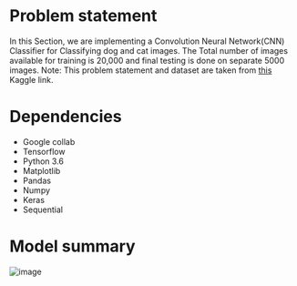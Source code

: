 # Problem statement
In this Section, we are implementing a Convolution Neural Network(CNN) Classifier for Classifying dog and cat images. The Total number of images available for training is 20,000 and final testing is done on separate 5000 images.
Note: This problem statement and dataset are taken from <a href="https://www.kaggle.com/datasets/salader/dogs-vs-cats?select=train">this</a> Kaggle link.

# Dependencies
- Google collab
- Tensorflow 
- Python 3.6
- Matplotlib
- Pandas
- Numpy
- Keras
- Sequential


# Model summary
  ![image](https://github.com/SohagMollik/image-classification-dogs-v-cats-CNN/assets/74552043/61ac1818-861e-475e-92d2-fe167090e3b4)



